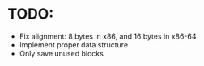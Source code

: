 # TODO:
* Fix alignment: 8 bytes in x86, and 16 bytes in x86-64
* Implement proper data structure
* Only save unused blocks
